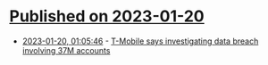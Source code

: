 # [Published on 2023-01-20](index.md)

* [2023-01-20, 01:05:46](https://news.ycombinator.com/item?id=34447883) - [T-Mobile says investigating data breach involving 37M accounts](https://www.reuters.com/technology/t-mobile-says-investigating-data-breach-affecting-37-mln-accounts-2023-01-19/)

